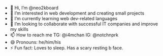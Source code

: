 - 👋 Hi, I’m @neo2kboard
- 👀 I’m interested in web development and creating small projects
- 🌱 I’m currently learning web dev-related languages
- 💞️ I’m looking to collaborate with successful IT companies and improve my skills  
- 📫 How to reach me 
      TG: @i4mchan
      IG: @notchnprk
- 😄 Pronouns: he/him/his
- ⚡ Fun fact: Loves to sleep. Has a scary resting b face.

<!---
neo2kboard/neo2kboard is a ✨ special ✨ repository because its `README.md` (this file) appears on your GitHub profile.
You can click the Preview link to take a look at your changes.
--->
